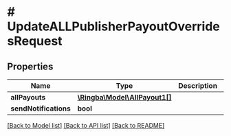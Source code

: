 # # UpdateALLPublisherPayoutOverridesRequest

## Properties

Name | Type | Description | Notes
------------ | ------------- | ------------- | -------------
**allPayouts** | [**\Ringba\Model\AllPayout1[]**](AllPayout1.md) |  |
**sendNotifications** | **bool** |  |

[[Back to Model list]](../../README.md#models) [[Back to API list]](../../README.md#endpoints) [[Back to README]](../../README.md)
